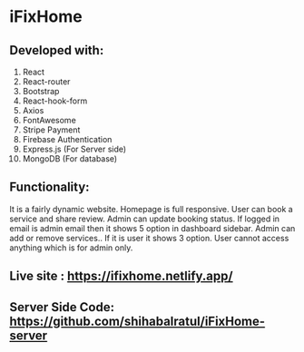 # iFixHome

## Developed with:

1.  React
2.  React-router
3.  Bootstrap
4.  React-hook-form
5.  Axios
6.  FontAwesome
7.  Stripe Payment
8.  Firebase Authentication
9.  Express.js (For Server side)
10.  MongoDB (For database)

## Functionality:

It is a fairly dynamic website. Homepage is full responsive. User can book a service and share review. Admin can update booking status. If logged in email is admin email then it shows 5 option in dashboard sidebar. Admin can add or remove services.. If it is user it shows 3 option. User cannot access anything which is for admin only.

## Live site : https://ifixhome.netlify.app/

## Server Side Code: https://github.com/shihabalratul/iFixHome-server
